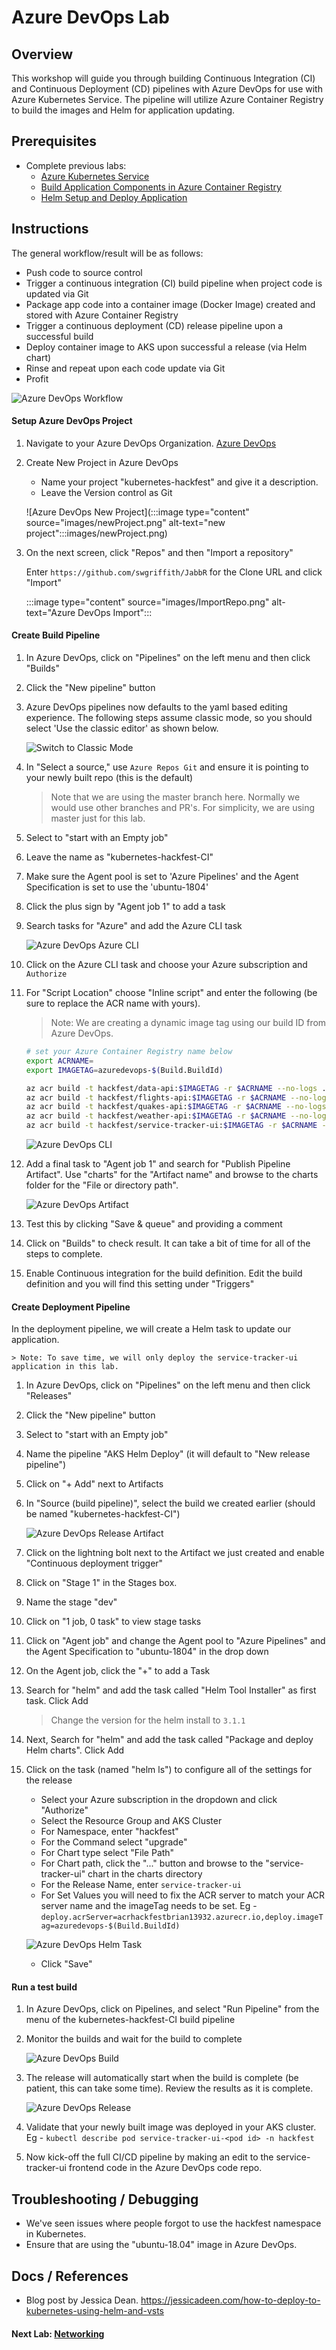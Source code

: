 # Azure DevOps Lab

## Overview

This workshop will guide you through building Continuous Integration (CI) and Continuous Deployment (CD) pipelines with Azure DevOps for use with Azure Kubernetes Service. The pipeline will utilize Azure Container Registry to build the images and Helm for application updating. 

## Prerequisites 

* Complete previous labs:
    * [Azure Kubernetes Service](../../create-aks-cluster/README.md)
    * [Build Application Components in Azure Container Registry](../../build-application/README.md)
    * [Helm Setup and Deploy Application](../../helm-setup-deploy/README.md)

## Instructions

The general workflow/result will be as follows:

* Push code to source control
* Trigger a continuous integration (CI) build pipeline when project code is updated via Git
* Package app code into a container image (Docker Image) created and stored with Azure Container Registry
* Trigger a continuous deployment (CD) release pipeline upon a successful build
* Deploy container image to AKS upon successful a release (via Helm chart)
* Rinse and repeat upon each code update via Git
* Profit

![Azure DevOps Workflow](workflow.png)

#### Setup Azure DevOps Project

1. Navigate to your Azure DevOps Organization. [Azure DevOps](https://dev.azure.com/)
1. Create New Project in Azure DevOps

    * Name your project "kubernetes-hackfest" and give it a description.
    * Leave the Version control as Git

    ![Azure DevOps New Project](:::image type="content" source="images/newProject.png" alt-text="new project":::images/newProject.png)

1. On the next screen, click "Repos" and then "Import a repository"

    Enter `https://github.com/swgriffith/JabbR` for the Clone URL and click "Import"
    
    :::image type="content" source="images/ImportRepo.png" alt-text="Azure DevOps Import":::

#### Create Build Pipeline


1. In Azure DevOps, click on "Pipelines" on the left menu and then click "Builds"

1. Click the "New pipeline" button

1. Azure DevOps pipelines now defaults to the yaml based editing experience. The following steps assume classic mode, so you should select 'Use the classic editor' as shown below.

    ![Switch to Classic Mode](azure-do-use-classic.png)

1. In "Select a source," use `Azure Repos Git` and ensure it is pointing to your newly built repo (this is the default)
    > Note that we are using the master branch here. Normally we would use other branches and PR's. For simplicity, we are using master just for this lab.

1. Select to "start with an Empty job"

1. Leave the name as "kubernetes-hackfest-CI"

1. Make sure the Agent pool is set to 'Azure Pipelines' and the Agent Specification is set to use the 'ubuntu-1804'

1. Click the plus sign by "Agent job 1" to add a task

1. Search tasks for "Azure" and add the Azure CLI task

    ![Azure DevOps Azure CLI](azure-do-azurecli.png)

1. Click on the Azure CLI task and choose your Azure subscription and `Authorize`

1. For "Script Location" choose "Inline script" and enter the following (be sure to replace the ACR name with yours). 

    > Note: We are creating a dynamic image tag using our build ID from Azure DevOps.

    ```bash
    # set your Azure Container Registry name below
    export ACRNAME=
    export IMAGETAG=azuredevops-$(Build.BuildId)

    az acr build -t hackfest/data-api:$IMAGETAG -r $ACRNAME --no-logs ./app/data-api
    az acr build -t hackfest/flights-api:$IMAGETAG -r $ACRNAME --no-logs ./app/flights-api
    az acr build -t hackfest/quakes-api:$IMAGETAG -r $ACRNAME --no-logs ./app/quakes-api
    az acr build -t hackfest/weather-api:$IMAGETAG -r $ACRNAME --no-logs ./app/weather-api
    az acr build -t hackfest/service-tracker-ui:$IMAGETAG -r $ACRNAME --no-logs ./app/service-tracker-ui  
    ```

    ![Azure DevOps CLI](azure-do-cli.png)

1. Add a final task to "Agent job 1" and search for "Publish Pipeline Artifact". Use "charts" for the "Artifact name" and browse to the charts folder for the "File or directory path".

    ![Azure DevOps Artifact](azure-do-pipeline-artifact.png)

1. Test this by clicking "Save & queue" and providing a comment

1. Click on "Builds" to check result. It can take a bit of time for all of the steps to complete. 

1. Enable Continuous integration for the build definition. Edit the build definition and you will find this setting under "Triggers"

#### Create Deployment Pipeline

In the deployment pipeline, we will create a Helm task to update our application. 

    > Note: To save time, we will only deploy the service-tracker-ui application in this lab. 

1. In Azure DevOps, click on "Pipelines" on the left menu and then click "Releases"

1. Click the "New pipeline" button

1. Select to "start with an Empty job"

1. Name the pipeline "AKS Helm Deploy" (it will default to "New release pipeline")

1. Click on "+ Add" next to Artifacts

1. In "Source (build pipeline)", select the build we created earlier (should be named "kubernetes-hackfest-CI")

    ![Azure DevOps Release Artifact](azure-do-release-artifact.png)

1. Click on the lightning bolt next to the Artifact we just created and enable "Continuous deployment trigger"

1. Click on "Stage 1" in the Stages box.

1. Name the stage "dev"

1. Click on "1 job, 0 task" to view stage tasks

1. Click on "Agent job" and change the Agent pool to "Azure Pipelines" and the Agent Specification to "ubuntu-1804" in the drop down

1. On the Agent job, click the "+" to add a Task

1. Search for "helm" and add the task called "Helm Tool Installer" as first task. Click Add

    > Change the version for the helm install to `3.1.1`

1. Next, Search for "helm" and add the task called "Package and deploy Helm charts". Click Add

1. Click on the task (named "helm ls") to configure all of the settings for the release
    
    * Select your Azure subscription in the dropdown and click "Authorize"
    * Select the Resource Group and AKS Cluster
    * For Namespace, enter "hackfest"
    * For the Command select "upgrade"
    * For Chart type select "File Path"
    * For Chart path, click the "..." button and browse to the "service-tracker-ui" chart in the charts directory
    * For the Release Name, enter `service-tracker-ui`
    * For Set Values you will need to fix the ACR server to match your ACR server name and the imageTag needs to be set.
        Eg - `deploy.acrServer=acrhackfestbrian13932.azurecr.io,deploy.imageTag=azuredevops-$(Build.BuildId)`

    ![Azure DevOps Helm Task](azure-do-helm-task.png)

    * Click "Save"

#### Run a test build

1. In Azure DevOps, click on Pipelines, and select "Run Pipeline" from the menu of the kubernetes-hackfest-CI build pipeline

1. Monitor the builds and wait for the build to complete

    ![Azure DevOps Build](azure-do-build.png)

1. The release will automatically start when the build is complete (be patient, this can take some time). Review the results as it is complete. 

    ![Azure DevOps Release](azure-do-release.png)

1. Validate that your newly built image was deployed in your AKS cluster. Eg - `kubectl describe pod service-tracker-ui-<pod id> -n hackfest`

1. Now kick-off the full CI/CD pipeline by making an edit to the service-tracker-ui frontend code in the Azure DevOps code repo.

## Troubleshooting / Debugging

* We've seen issues where people forgot to use the hackfest namespace in Kubernetes. 
* Ensure that are using the "ubuntu-18.04" image in Azure DevOps. 

## Docs / References

* Blog post by Jessica Dean. https://jessicadeen.com/how-to-deploy-to-kubernetes-using-helm-and-vsts 

#### Next Lab: [Networking](../../networking/README.md)